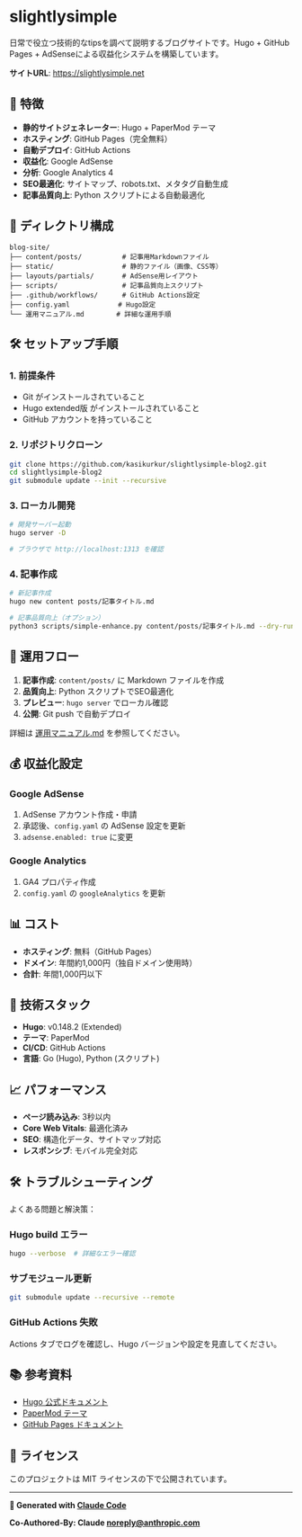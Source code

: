 # slightlysimple

日常で役立つ技術的なtipsを調べて説明するブログサイトです。Hugo + GitHub Pages + AdSenseによる収益化システムを構築しています。

**サイトURL**: https://slightlysimple.net

## 🚀 特徴

- **静的サイトジェネレーター**: Hugo + PaperMod テーマ
- **ホスティング**: GitHub Pages（完全無料）
- **自動デプロイ**: GitHub Actions
- **収益化**: Google AdSense
- **分析**: Google Analytics 4
- **SEO最適化**: サイトマップ、robots.txt、メタタグ自動生成
- **記事品質向上**: Python スクリプトによる自動最適化

## 📁 ディレクトリ構成

```
blog-site/
├── content/posts/          # 記事用Markdownファイル
├── static/                 # 静的ファイル（画像、CSS等）
├── layouts/partials/       # AdSense用レイアウト
├── scripts/                # 記事品質向上スクリプト
├── .github/workflows/      # GitHub Actions設定
├── config.yaml            # Hugo設定
└── 運用マニュアル.md        # 詳細な運用手順
```

## 🛠️ セットアップ手順

### 1. 前提条件
- Git がインストールされていること
- Hugo extended版 がインストールされていること
- GitHub アカウントを持っていること

### 2. リポジトリクローン
```bash
git clone https://github.com/kasikurkur/slightlysimple-blog2.git
cd slightlysimple-blog2
git submodule update --init --recursive
```

### 3. ローカル開発
```bash
# 開発サーバー起動
hugo server -D

# ブラウザで http://localhost:1313 を確認
```

### 4. 記事作成
```bash
# 新記事作成
hugo new content posts/記事タイトル.md

# 記事品質向上（オプション）
python3 scripts/simple-enhance.py content/posts/記事タイトル.md --dry-run
```

## 🎯 運用フロー

1. **記事作成**: `content/posts/` に Markdown ファイルを作成
2. **品質向上**: Python スクリプトでSEO最適化
3. **プレビュー**: `hugo server` でローカル確認
4. **公開**: Git push で自動デプロイ

詳細は [運用マニュアル.md](./運用マニュアル.md) を参照してください。

## 💰 収益化設定

### Google AdSense
1. AdSense アカウント作成・申請
2. 承認後、`config.yaml` の AdSense 設定を更新
3. `adsense.enabled: true` に変更

### Google Analytics
1. GA4 プロパティ作成
2. `config.yaml` の `googleAnalytics` を更新

## 📊 コスト

- **ホスティング**: 無料（GitHub Pages）
- **ドメイン**: 年間約1,000円（独自ドメイン使用時）
- **合計**: 年間1,000円以下

## 🔧 技術スタック

- **Hugo**: v0.148.2 (Extended)
- **テーマ**: PaperMod
- **CI/CD**: GitHub Actions
- **言語**: Go (Hugo), Python (スクリプト)

## 📈 パフォーマンス

- **ページ読み込み**: 3秒以内
- **Core Web Vitals**: 最適化済み
- **SEO**: 構造化データ、サイトマップ対応
- **レスポンシブ**: モバイル完全対応

## 🛠️ トラブルシューティング

よくある問題と解決策：

### Hugo build エラー
```bash
hugo --verbose  # 詳細なエラー確認
```

### サブモジュール更新
```bash
git submodule update --recursive --remote
```

### GitHub Actions 失敗
Actions タブでログを確認し、Hugo バージョンや設定を見直してください。

## 📚 参考資料

- [Hugo 公式ドキュメント](https://gohugo.io/documentation/)
- [PaperMod テーマ](https://github.com/adityatelange/hugo-PaperMod)
- [GitHub Pages ドキュメント](https://docs.github.com/pages)

## 📝 ライセンス

このプロジェクトは MIT ライセンスの下で公開されています。

---

**🤖 Generated with [Claude Code](https://claude.ai/code)**

**Co-Authored-By: Claude <noreply@anthropic.com>**